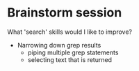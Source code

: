 Brainstorm session
==================

What 'search' skills would I like to improve?

- Narrowing down grep results
  - piping multiple grep statements
  - selecting text that is returned

